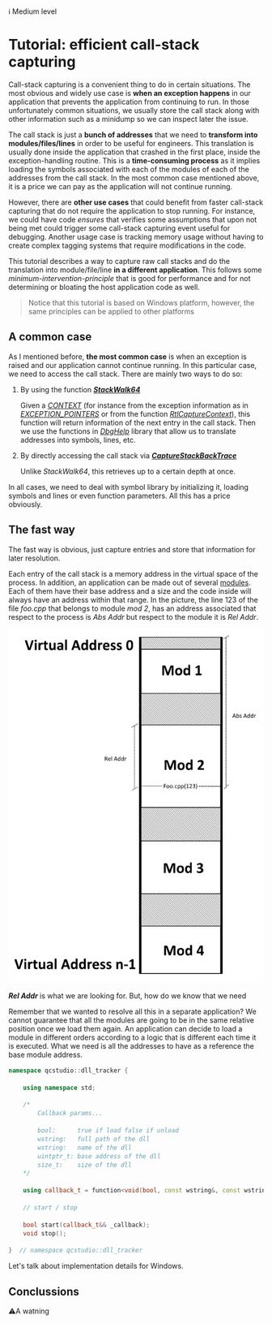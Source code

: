 :information_source: Medium level

# Tutorial: efficient call-stack capturing

Call-stack capturing is a convenient thing to do in certain situations. The most obvious and widely use case is **when an exception happens** in our application that prevents the application from continuing to run. In those unfortunately common situations, we usually store the call stack along with other information such as a minidump so we can inspect later the issue.

The call stack is just a **bunch of addresses** that we need to **transform into modules/files/lines** in order to be useful for engineers. This translation is usually done inside the application that crashed in the first place, inside the exception-handling routine. This is a **time-consuming process** as it implies loading the symbols associated with each of the modules of each of the addresses from the call stack. In the most common case mentioned above, it is a price we can pay as the application will not continue running.

However, there are **other use cases** that could benefit from faster call-stack capturing that do not require the application to stop running. For instance, we could have code *ensures* that verifies some assumptions that upon not being met could trigger some call-stack capturing event useful for debugging. Another usage case is tracking memory usage without having to create complex tagging systems that require modifications in the code.

This tutorial describes a way to capture raw call stacks and do the translation into module/file/line **in a different application**. This follows some *minimum-intervention-principle* that is good for performance and for not determining or bloating the host application code as well.

> Notice that this tutorial is based on Windows platform, however, the same principles can be applied to other platforms

## A common case

As I mentioned before, **the most common case** is when an exception is raised and our application cannot continue running. In this particular case, we need to access the call stack. There are mainly two ways to do so:

1. By using the function ***[StackWalk64](https://learn.microsoft.com/en-us/windows/win32/api/dbghelp/nf-dbghelp-stackwalk64)***

   Given a *[CONTEXT](https://learn.microsoft.com/en-us/windows/win32/api/winnt/ns-winnt-arm64_nt_context)* (for instance from the exception information as in *[EXCEPTION_POINTERS](https://learn.microsoft.com/en-us/windows/win32/api/winnt/ns-winnt-exception_pointers)* or from the function *[RtlCaptureContext](https://learn.microsoft.com/en-us/windows/win32/api/winnt/nf-winnt-rtlcapturecontext)*), this function will return information of the next entry in the call stack. Then we use the functions in [*DbgHelp*](https://learn.microsoft.com/en-us/windows/win32/api/dbghelp/) library that allow us to translate addresses into symbols, lines, etc.

2. By directly accessing the call stack via ***[CaptureStackBackTrace](https://learn.microsoft.com/en-us/windows/win32/debug/capturestackbacktrace)*** 

   Unlike *StackWalk64*, this retrieves up to a certain depth at once.

In all cases, we need to deal with symbol library by initializing it, loading symbols and lines or even function parameters. All this has a price obviously. 

## The fast way

The fast way is obvious, just capture entries and store that information for later resolution. 

Each entry of the call stack is a memory address in the virtual space of the process. In addition, an application can be made out of several [modules](https://learn.microsoft.com/en-us/windows/win32/psapi/module-information). Each of them have their base address and a size and the code inside will always have an address within that range. In the picture, the line 123 of the file *foo.cpp* that belongs to module *mod 2*, has an address associated that respect to the process is *Abs Addr* but respect to the module it is *Rel Addr*.

![](pics\pic1.png)

***Rel Addr*** is what we are looking for. But, how do we know that we need 

Remember that we wanted to resolve all this in a separate application? We cannot guarantee that all the modules are going to be in the same relative position once we load them again. An application can decide to load a module in different orders according to a logic that is different each time it is executed. What we need is all the addresses to have as a reference the base module address.

```c++
namespace qcstudio::dll_tracker {

    using namespace std;

    /*
        Callback params...

        bool:      true if load false if unload
        wstring:   full path of the dll
        wstring:   name of the dll
        uintptr_t: base address of the dll
        size_t:    size of the dll
    */

    using callback_t = function<void(bool, const wstring&, const wstring&, uintptr_t, size_t)>;

    // start / stop

    bool start(callback_t&& _callback);
    void stop();

}  // namespace qcstudio::dll_tracker
```

Let's talk about implementation details for Windows.

## Conclussions



:warning:A  watning

